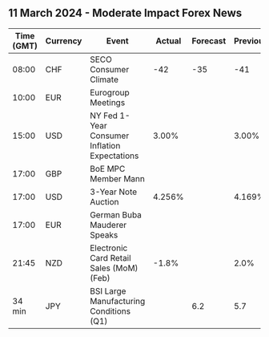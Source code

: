 ## 11 March 2024 - Moderate Impact Forex News

| Time (GMT) | Currency | Event | Actual | Forecast | Previous |
|------|----------|-------|--------|----------|----------|
| 08:00 | CHF | SECO Consumer Climate | -42 | -35 | -41 |
| 10:00 | EUR | Eurogroup Meetings |  |  |  |
| 15:00 | USD | NY Fed 1-Year Consumer Inflation Expectations | 3.00% |  | 3.00% |
| 17:00 | GBP | BoE MPC Member Mann |  |  |  |
| 17:00 | USD | 3-Year Note Auction | 4.256% |  | 4.169% |
| 17:00 | EUR | German Buba Mauderer Speaks |  |  |  |
| 21:45 | NZD | Electronic Card Retail Sales (MoM) (Feb) | -1.8% |  | 2.0% |
| 34 min | JPY | BSI Large Manufacturing Conditions (Q1) |  | 6.2 | 5.7 |
